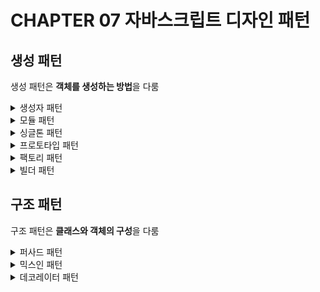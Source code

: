 # CHAPTER 07 자바스크립트 디자인 패턴

## 생성 패턴

생성 패턴은 **객체를 생성하는 방법**을 다룸

<details>
<summary>생성자 패턴</summary>

## 생성자 패턴

생성자 : 객체가 만들어진 뒤 초기화에 사용되는 메서드

프로토타입 객체는 모든 인스턴스 내에 공통 메서드를 쉽게 정의할 수 있게 한다.  
생성자를 통해 객체를 생성하면, 생성자의 프로토타입 객체에 속한 속성을 새 객체에서도 활용할 수 있다.

</details>

<details>
<summary>모듈 패턴</summary>

## 모듈 패턴

### 모듈

애플리케이션 아키텍처의 핵심 구성 요소  
코드 단위를 체계적으로 분리/관리하는 데 활용

### 객체 리터럴

모듈 패턴의 일부분은 객체 리터럴을 기반으로 구현  
중괄호(`{}`) 안에서 key와 value를 쉼표(`,`)로 구분하여 객체를 정의하는 방법

```javascript
const myObjectLiteral = {
  variableKey: variableValue,
  functionKey() {},
};
```

### 모듈 패턴

**클래스의 캡슐화**를 위해 고안된 패턴

- 공개 API만 노출하고, 나머지는 **클로저** 내부에 비공개로 유지
- **즉시 실행 함수**를 사용해 객체 반환
- 반환된 객체에 포함된 변수를 비공개하려면 `WeakMap()` 사용
  - `WeakMap()`은 객체만 키로 설정할 수 있으며 순회 불가능
  - 해당 객체의 참조를 통해서만 모듈 내부 객체에 접근 가능

### 모듈 패턴의 변형

- 믹스인 가져오기 변형
- 내보내기 변형

### 모듈 패턴의 장점

- 모듈 사이의 의존성 관리
- 원하는 만큼만 전역 요소를 넘겨 유지보수에 좋음
- 비공개 지원 (export로 노출한 값만 접근 가능)
- 공개되면 안 되는 코드 캡슐화 (여러 의존성 동시에 사용 가능, 이름 충돌 피함)

### 모듈 패턴의 단점

- 공개/비공개 멤버 접근 방식이 다름
- 나중에 추가한 메서드에서는 비공개 멤버에 접근 불가능
- unit test에서 비공개 멤버 제외
- 오류가 발생한 비공개 멤버를 수정하기 위해서 비공개 멤버를 사용하는 모든 공개 메서드를 살펴봐야 해서 핫픽스 대응이 어려움

### WeakMap을 사용하는 최신 모듈 패턴

[WeakMap](https://developer.mozilla.org/ko/docs/Web/JavaScript/Reference/Global_Objects/WeakMap) 객체

- ES6에서 도입
- key-value 쌍으로 이루어진 집합체
- key는 객체여야만 하고, value는 모든 타입 가능
- key가 약하게 유지되는 Map (참조되지 않는 key는 가비지 컬렉션의 대상)

## 노출 모듈 패턴

모든 함수와 변수를 **비공개 스코프**에 정의하고,  
공개하고 싶은 부분만 **포인터**를 통해 비공개 요소에 접근할 수 있게 해주는 **익명 객체**를 반환하는 패턴

### 노출 모듈 패턴의 장점

- 코드의 일관성 유지
- 공개 객체를 알아보기 쉽게 바꾸어 가독성 향상

### 노출 모듈 패턴의 단점

- 비공개 함수를 참조하는 공개 함수, 비공개 변수를 참조하는 공개 객체 멤버 수정 불가능
- 기존 모듈 패턴보다 취약

</details>

<details>
<summary>싱글톤 패턴</summary>

## 싱글톤 패턴

클래스의 **인스턴스가 오직 하나만 존재하도록 제한**하는 패턴

전역에서 접근 및 공유해야 하는 단 하나의 객체가 필요할 때 유용  
싱글톤 패턴을 구현하려면 이미 존재하는 인스턴스가 없어야 하고, 있다면 해당 인스턴스의 참조를 반환해야 함  
초기화 시점에 필요한 정보가 유효하지 않으면 초기화 지연시킬 수 있음  
인스턴스에 대한 전역 접근을 허용함

### 싱글톤 패턴의 적합성

- 클래스의 인스턴스는 하나만 있어야 하며, 잘 보이는 곳에 위치시켜 접근을 용이하게 해야 한다.
- 싱글톤의 인스턴스는 서브클래싱을 통해서만 확장할 수 있어야 하고, 코드의 수정 없이 확장된 인스턴스를 사용할 수 있어야 한다.

### 자바스크립트에서의 싱글톤

자바스크립트에서 싱글톤이 필요하다는 것은 설계를 다시 생각해 봐야 한다는 신호일 수도 있다.

객체를 생성하기 위해 클래스를 정의해야 하는 다른 언어와 다르게, 자바스크립트는 객체를 직접 생성할 수 있다.  
= 싱글톤 클래스를 만드는 대신, 직접 객체를 하나 생성할 수 있다.

자바스크립트에서 싱글톤 클래스 사용 시 단점

- 싱글톤임을 파악하기 어려움 (일반 클래스로 착각)
- 테스트하기 어려움 (숨겨진 의존성, 여러 인스턴스 생성의 어려움, 의존성 대체의 어려움 등의 문제)
- 애플리케이션이 점점 커지면 올바른 실행 순서를 보장하기 어려움

### 리액트의 상태 관리

리액트로 개발하면 **싱글톤 대신 Context API나 Redux 같은 전역 상태 관리 도구**를 이용할 수 있다.  
싱글톤과 달리, **변경 불가능한 읽기 전용 상태**를 제공한다.

</details>

<details>
<summary>프로토타입 패턴</summary>

## 프로토타입 패턴

이미 존재하는 객체를 복제해 만든 **템플릿**을 기반으로 새 객체를 생성하는 패턴

프로토타입의 **상속**을 기반으로 함  
프로토타입의 상속은 클래스처럼 따로 정의되는 것이 아니라, 이미 존재하는 다른 객체를 **복제**하는 것

프로토타입 역할을 할 전용 객체 생성 → 이 객체는 생성자를 통해 만들어진 객체의 **설계도**  
ex. 프로토타입이 name 속성을 가지고 있다면, 해당 생성자 함수를 사용해 만들어진 객체들은 모두 name 속성 가짐

### 프로토타입 패턴의 장점

- 자바스크립트만이 가진 고유한 방식으로 작업할 수 있다.
- 상속을 구현하는 쉬운 방법이다.
- 객체 내의 함수가 복사본이 아닌 참조로 생성되어 성능에서의 이점을 챙길 수 있다.

> 처음부터 객체를 만들고 설정하는 수고를 겪는 대신, 기존 객체의 복사본을 만들고 필요에 따라 수정할 수 있게 해주는 것  
> 실생활에 비유한 예시 : 복제 양 돌리  
> `Object.create`를 활용한 프로토타입 패턴 예시

```typescript
class Sheep {
  protected name: string;
  protected category: string;

  constructor(name: string, category: string = 'Mountain Sheep') {
    this.name = name;
    this.category = category;
  }

  setName(name: string): void {
    this.name = name;
  }

  getName(): string {
    return this.name;
  }

  setCategory(category: string): void {
    this.category = category;
  }

  getCategory(): string {
    return this.category;
  }
}

const original: Sheep = new Sheep('Jolly');
console.log(original.getName()); // Jolly
console.log(original.getCategory()); // Mountain Sheep

// 필요한 부분을 복제하고 수정
const cloned: Sheep = Object.create(original);
cloned.setName('Dolly');
console.log(cloned.getName()); // Dolly
console.log(cloned.getCategory()); // Mountain Sheep
```

</details>

<details>
<summary>팩토리 패턴</summary>

## 팩토리 패턴

다른 패턴과 달리 **생성자를 필요로하지 않음**  
팩토리 객체에 어떤 요소가 필요한지 알려주면 **결과물을 인스턴스화**하여 사용할 수 있도록 준비

> 실생활에 비유한 예시 : 집을 짓는 중에 문이 필요하다고 가정해 보세요.
> 집 안에서 목수 옷을 입고 나무, 접착제, 못과 문을 만드는 데 필요한 모든 도구를 가져와 직접 문을 만들 수도 있지만,
> 간단히 공장에 전화하여 만들어진 문을 받아 설치할 수도 있습니다.
> 그렇게 하면 아무것도 배울 필요가 없으면서 문의 제작 과정에서 발생하는 혼란을 다룰 필요가 없습니다.

### 팩토리 패턴의 장점

- 객체나 컴포넌트의 생성 과정이 복잡할 때 유용
- 상황에 맞춰 다양한 객체 인스턴스를 생성해야 할 때 유용
- 같은 속성을 공유하는 여러 개의 작은 객체 또는 컴포넌트를 다뤄야 할 때 유용
- 덕 타이핑 같은 API 규칙만 충족하면 되는 다른 객체의 인스턴스와 함께 객체를 구성할 때 유용

### 팩토리 패턴의 단점

- 객체 생성 인터페이스 제공이 설계 목표가 아닌 경우 적합하지 않음
- 객체 생성 과정을 인터페이스 뒤에 추상화하기 때문에 객체 생성 과정이 복잡하면 단위 테스트의 복잡성도 증가함

### 추상 팩토리 패턴

**같은 목표를 가진 각각의 팩토리들을 하나의 그룹으로 캡슐화**하는 패턴  
객체가 어떻게 생성되는지 알 필요 없이 객체를 사용할 수 있게 함  
객체의 생성 과정에 영향을 받지 않아야 하거나, 여러 타입의 객체로 작업해야 하는 경우에 적합

> 팩토리들의 팩토리
>
> 실생활에 비유한 예시 : 팩토리에서 문 예시를 확장해보겠습니다.
> 필요에 따라 나무 문 가게에서 나무 문을, 철문 가게에서 철문을, PVC 관련 가게에서 PVC 문을 구할 수 있습니다.
> 또한, 문을 설치하기 위해 다른 전문 기술을 가진 사람이 필요할 수 있습니다.
> 예를 들어 나무 문에는 목수, 철문에는 용접사가 필요합니다.
> 보시다시피 이제 문들 간에 의존성이 존재하며, 나무 문에는 목수가 필요하고 철문에는 용접사가 필요합니다.

```typescript
interface DoorFactory {
  makeDoor(): Door;
  makeFittingExpert(): DoorFittingExpert;
}

// 나무 문과 목수를 얻을 수 있는 나무 문 팩토리
class WoodenDoorFactory implements DoorFactory {
  makeDoor(): Door {
    return new WoodenDoor();
  }

  makeFittingExpert(): DoorFittingExpert {
    return new Carpenter();
  }
}

// 철문과 용접사를 얻을 수 있는 철문 팩토리
class IronDoorFactory implements DoorFactory {
  makeDoor(): Door {
    return new IronDoor();
  }

  makeFittingExpert(): DoorFittingExpert {
    return new Welder();
  }
}

// Wooden Factory
const woodenFactory: DoorFactory = new WoodenDoorFactory();
const door: Door = woodenFactory.makeDoor();
const expert: DoorFittingExpert = woodenFactory.makeFittingExpert();

door.getDescription(); // 출력: I am a wooden door
expert.getDescription(); // 출력: I can only fit wooden doors

// Iron Factory도 마찬가지
const ironFactory: DoorFactory = new IronDoorFactory();
const door: Door = ironFactory.makeDoor();
const expert: DoorFittingExpert = ironFactory.makeFittingExpert();

door.getDescription(); // 출력: I am an iron door
expert.getDescription(); // 출력: I can only fit iron doors
```

> 나무 문 팩토리는 목수와 나무 문을 캡슐화했으며, 철문 팩토리는 철문과 용접사를 캡슐화했습니다.  
> 이를 통해 생성된 각 문에 대해 잘못된 설치 전문가가 배정되지 않도록 도와주었습니다.

</details>

<details>
<summary>빌더 패턴</summary>

## 빌더 패턴

> 챕터 6에는 생성 패턴에 빌더 패턴도 포함된다고 하고 있는데, 챕터 7에는 설명이 없어서 추가해 봤습니다.

> 맥도날드에 가서 특정 메뉴를 주문한다고 상상해 보세요.  
> 예를 들어, 상하이 버거를 주문하면 그들은 아무 질문 없이 상하이 버거를 건네줍니다.
>
> 이는 팩토리 패턴의 예시입니다.  
> 그러나 생성 로직에 더 많은 단계가 포함될 수 있는 경우도 있습니다.  
> 예를 들어, 서브웨이 주문 시에는 여러 가지 옵션(빵, 치즈, 소스)을 선택해야 합니다.  
> 이와 같은 경우가 빌더 패턴입니다.
>
> 빌더 패턴은 점층적 생성자 안티 패턴(telescoping constructor anti-pattern)을 해결하기 위해 개발된 객체 생성 패턴입니다.  
> 점층적 생성자 안티 패턴이 무엇인지 설명을 조금 추가하겠습니다. 우리는 한 번쯤 아래와 같은 생성자를 보았을 것입니다.

```typescript
constructor(size: string, cheese: boolean = true, pepperoni: boolean = true, tomato: boolean = false, lettuce: boolean = true) {
  // 생성자의 내용
}
```

> 보시다시피, 생성자의 매개변수 개수가 금세 많아질 수 있으며, 매개변수의 배열을 이해하기 어려워질 수 있습니다.  
> 또한, 이러한 매개변수 목록은 앞으로 더 많은 옵션을 추가하고자 할 경우 계속해서 늘어날 수 있습니다.  
> 이를 점층적 생성자(Telescoping Constructor) 안티 패턴이라고 합니다.
>
> 위와 같은 경우에 버거 인스턴스를 생성하는 방법은 아래와 같습니다.  
> 옵션을 버거 생성 시마다 명시해야 하므로 필요한 매개변수가 많아지고, 옵션을 빠뜨리기 쉽습니다.

```typescript
const burger = new Burger(5, true, false, true, true);
```

> 반면 빌더 패턴을 적용한 코드는 BurgerBuilder 클래스를 통해 필요한 옵션만 메서드 체이닝으로 설정할 수 있습니다.

```typescript
// 만들고자 하는 버거
class Burger {
  protected size: number;
  protected cheese: boolean = false;
  protected pepperoni: boolean = false;
  protected lettuce: boolean = false;
  protected tomato: boolean = false;

  constructor(builder: BurgerBuilder) {
    this.size = builder.size;
    this.cheese = builder.cheese;
    this.pepperoni = builder.pepperoni;
    this.lettuce = builder.lettuce;
    this.tomato = builder.tomato;
  }
}
```

```typescript
// 빌더
class BurgerBuilder {
  public size: number;
  public cheese: boolean = false;
  public pepperoni: boolean = false;
  public lettuce: boolean = false;
  public tomato: boolean = false;

  constructor(size: number) {
    this.size = size;
  }

  addPepperoni(): BurgerBuilder {
    this.pepperoni = true;
    return this;
  }

  addLettuce(): BurgerBuilder {
    this.lettuce = true;
    return this;
  }

  addCheese(): BurgerBuilder {
    this.cheese = true;
    return this;
  }

  addTomato(): BurgerBuilder {
    this.tomato = true;
    return this;
  }

  build(): Burger {
    return new Burger(this);
  }
}
```

```typescript
// 다음과 같이 사용
const burger = new BurgerBuilder(14).addPepperoni().addLettuce().addTomato().build();
```

</details>

## 구조 패턴

구조 패턴은 **클래스와 객체의 구성**을 다룸

<details>
<summary>퍼사드 패턴</summary>

## 퍼사드 패턴

#### 정의

**복잡성을 숨기고**, 사용하기 편리한 **높은 수준의 인터페이스를 제공**하는 패턴

#### 예시

- `$(el).css`, `$(el).animate()` = 퍼사드를 사용하는 것
- `$(document).ready(...)`는 밖으로 드러내고, `bindReady()` 메서드에 의존하는 내부 구현은 숨김

#### 특징

- jQuery에서 흔히 볼 수 있는 패턴
- 숨겨진 하위 시스템이 아닌 바깥에 나타난 퍼사드와 직접 상호작용
- 하위 시스템과 간접적으로 상호작용하여 에러 줄임
- 클래스의 인터페이스를 단순화하고, 코드의 구현 부분과 사용 부분을 분리

#### 장점

- 사용하기 쉬움
- 패턴 구현에 필요한 코드의 양이 적음

</details>

<details>
<summary>믹스인 패턴</summary>

## 믹스인 패턴

### 서브클래싱

- 서브클래스 : 부모 클래스를 확장하는 자식 클래스
- 서브클래싱 : 부모 클래스 객체에서 속성을 상속받아 새로운 객체를 만드는 것
- 메서드 체이닝 : 오버라이드된 부모 클래스의 메서드를 호출하는 것
- 생성자 체이닝 : 부모 클래스의 생성자를 호출하는 것

### 믹스인

#### 정의

다른 여러 클래스를 아울러 쉽게 공유할 수 있는 속성과 메서드를 가진 클래스

#### 특징

- 자바스크립트에서는 기능의 **확장**을 위해 믹스인의 상속 이용
- 새롭게 만들어지는 클래스는 부모 클래스로부터 메서드와 속성을 부여받음
- 최소한의 복잡성으로 객체의 기능을 빌리거나 상속할 수 있음

#### 장점

믹스인을 통해 기능을 공유하여 함수의 중복을 줄이고 재사용성을 높임

#### 단점

- 프로토타입에 기능을 주입하면 프로토타입이 오염되고 함수의 출처가 불확실해지기 때문에 좋지 않음
- 컴포넌트의 유지보수와 재사용을 복잡하게 만든다는 이유로 리액트 개발팀은 믹스인 반대 (대신 고차 컴포넌트나 Hooks 사용 장려)

> 리액트 개발팀의 반대 내용은 [Mixins Considered Harmful](https://legacy.reactjs.org/blog/2016/07/13/mixins-considered-harmful.html)을 참고했습니다.  
> 예전에는 믹스인을 통해 컴포넌트에 공통 기능을 주입할 수 있었다고 합니다.  
> 지금은 '암시적 종속성, 이름 충돌, 복잡성'과 같은 단점으로 인해 더 이상 사용되지 않습니다.

> 리액트 믹스인 예시 ([참고](https://ykss.netlify.app/translation/types_of_react_components/#%EB%A6%AC%EC%95%A1%ED%8A%B8-%EB%AF%B9%EC%8A%A4%EC%9D%B8-%ED%8C%A8%ED%84%B4))

```typescript
// 리액트의 createClass 메서드는 더 이상 리액트 코어 패키지에서 제공되지 않기 때문에 create-react-class 패키지를 설치해야 함
import createClass from 'create-react-class';

// LocalStorageMixin은 localStorage 내에서 텍스트 상태를 관리하는 로직을 캡슐화
const LocalStorageMixin = {
  getInitialState: function () {
    return {
      text: localStorage.getItem('text') || '',
    };
  },

  componentDidUpdate: function () {
    localStorage.setItem('text', this.state.text);
  },
};

// CreateClassWithMixinComponent는 mixins 배열에 LocalStorageMixin을 추가함으로써
// 코드를 중복하지 않고도 localStorage 기능 재사용 가능
const CreateClassWithMixinComponent = createClass({
  mixins: [LocalStorageMixin],

  handleChangeText: function (event) {
    this.setState({ text: event.target.value });
  },

  render: function () {
    return (
      <div>
        <p>Text: {this.state.text}</p>
        <input type="text" value={this.state.text} onChange={this.handleChangeText} />
      </div>
    );
  },
});

export default CreateClassWithMixinComponent;
```

</details>

<details>
<summary>데코레이터 패턴</summary>

## 데코레이터 패턴

#### 정의

- **코드 재사용**을 목표로 하는 패턴
- 같은 인터페이스를 가진 서로 다른 객체 내부에 새 객체를 넣어서 사용하는 방법

#### 특징

- 객체 서브클래싱의 다른 방법 (믹스인과 마찬가지)
- 데코레이터는 기존 클래스에 동적으로 기능을 추가하기 위해 사용
- 데코레이터를 사용하면 기존 시스템의 내부를 바꾸지 않고도 기능 추가 가능
- 애플리케이션의 기능이 다양한 타입의 객체를 필요로 할 때 데코레이터 사용
- 객체를 동적으로 확장할 수 있어 이미 동작하는 시스템의 내용을 변경하기에 적합

#### 예시

자바스크립트로 반지의 제왕 게임을 만든다고 가정  
`Hobbit`, `Elf`, `Orc`, `Wizard` 등 수백 개가 넘는 생성자 필요  
`HobbitWithRing`, `HobbitWithSword`, `HobbitWithRingAndSword` 등 능력의 조합이 필요하다면?

- 👍 : 데코레이터 패턴 (베이스 객체에 속성이나 메서드를 추가해 간소화)
- 👎 : 서브클래싱 (늘어가는 능력의 수를 감당할 수 없음)

</details>
